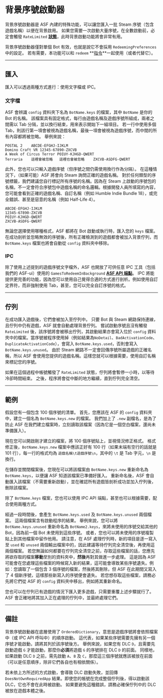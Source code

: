 # 背景序號啟動器

背景序號啟動器是 ASF 內建的特殊功能，可以讓您匯入一批 Steam 序號（包含遊戲名稱）以便在背景啟用。 如果您需要一次啟動大量序號，在全數啟動前，必定會觸發 `RateLimited` **[狀態](https://github.com/JustArchiNET/ArchiSteamFarm/wiki/FAQ-zh-TW#啟用遊戲序號時的狀態是什麼意思)**，此時背景啟動功能將會非常有用。

背景序號啟動器僅對單個 Bot 有效，也就是說它不會採用 `RedeemingPreferences` 中的設定。 若有需要，本功能可以和 `redeem` **[指令](https://github.com/JustArchiNET/ArchiSteamFarm/wiki/Commands-zh-TW)**一起使用（或者代替它）。

---

## 匯入

匯入可以透過兩種方式進行：使用文字檔或 IPC。

### 文字檔

ASF 會辨識 `config` 資料夾下名為 `BotName.keys` 的檔案，其中 `BotName` 是你的 Bot 的名稱。 該檔案具有固定格式，每行由遊戲名稱及遊戲序號所組成，兩者之間需以 Tab 分隔，並以換行結束，用來表示開始下一組項目。 若一行中使用多個 Tab，則該行第一項會被視為遊戲名稱，最後一項會被視為遊戲序號，而中間的所有內容都將被忽略。 舉例來說：

```text
POSTAL 2    ABCDE-EFGHJ-IJKLM
Domino Craft VR 12345-67890-ZXCVB
A Week of Circus Terror POIUY-KJHGD-QWERT
Terraria    這裡會被忽略   這裡也會被忽略    ZXCVB-ASDFG-QWERT
```

此外，您也可以只輸入遊戲序號（但序號之間仍需使用換行作為分隔）。 在這種情況下，（如果可能）ASF 將會向 Steam 詢問正確的遊戲名稱。 對於任何類型的序號標籤，我們建議您自行標記所有序號的名稱。因為在 Steam 上啟動的序號包的名稱，不一定會符合序號包中遊戲名稱的命名邏輯。根據開發人員所填寫的內容，您可能會看到正確的遊戲名稱、自訂名稱（例如 Humble Indie Bundle 18），或完全錯誤、甚至是惡意的名稱（例如 Half-Life 4）。

```text
ABCDE-EFGHJ-IJKLM
12345-67890-ZXCVB
POIUY-KJHGD-QWERT
ZXCVB-ASDFG-QWERT
```

無論您選擇使用哪種格式，ASF 都將在 Bot 啟動或執行時，匯入您的 `keys` 檔案。 在成功剖析並忽略無效的序號後，所有正確檢測到的遊戲都會被加入背景佇列，而 `BotName.keys` 檔案也將會自動從 `config` 資料夾中移除。

### IPC

除了使用上述提到的遊戲序號文字檔外，ASF 也開放了可供任意 IPC 工具（包括我們的 ASF-ui）使用的 `GamesToRedeemInBackground` **[ASF API 端點](https://github.com/JustArchiNET/ArchiSteamFarm/wiki/IPC-zh-TW#asf-api)**。 IPC 將能提供更完善的功能，因為您可以使用自己覺得合適的方式進行剖析。例如使用自訂定界符，而非強制使用 Tab，甚至，您可以完全自訂序號的格式。

---

## 佇列

在成功匯入遊戲後，它們會被加入至佇列中。 只要 Bot 與 Steam 網路保持連線，且佇列中仍有遊戲，ASF 就會自動處理背景佇列。 嘗試啟動序號且沒有觸發 `RateLimited` 後，該序號將會被移出佇列，其啟動結果亦會寫入位於 `config` 資料夾中的檔案。當序號被程序使用掉（例如結果為`NoDetail`、`BadActivationCode`、`DuplicateActivationCode`），會寫入 `BotName.keys.used`，否則會寫入 `BotName.keys.unused`。 由於 Steam 網路不一定會回傳序號所屬遊戲的正確名稱，所以 ASF 會使用您提供的遊戲名稱。這樣您就可以根據需要，使用自訂名稱來標記您的序號。

如果在這個過程中帳號觸發了 `RateLimited` 狀態，佇列將會暫停一小時，以等待冷卻時間結束。 之後，程序將會從中斷的地方繼續，直到佇列完全清空。

---

## 範例

假設您有一個包含 100 個序號的清單。 首先，您應該在 ASF 的 `config` 資料夾中，建立一個名為 `BotName.keys.new` 的檔案。 我們加上了 `.new` 副檔名，是為了防止 ASF 在我們建立檔案時，立刻讀取該檔案（因為它是一個空白檔案，還尚未準備匯入）。

現在您可以開啟剛才建立的檔案，將 100 個序號貼上，並視情況修正格式。 格式修正後，`BotName.keys.new` 檔案中應該正好有 100 行（如果末端有空行的話就是 101 行），每一行的格式均為 `遊戲名稱\t遊戲序號\n`，其中的 `\t` 是 Tab 字元，`\n` 是換行。

在儲存並關閉檔案後，您現在可以將該檔案由 `BotName.keys.new` 重新命名為 `BotName.keys`，以便讓 ASF 知道該檔案已準備好匯入。 重新命名後，ASF 會自動匯入該檔案（不需要重新啟動），並在確認所有遊戲皆剖析成功並加入佇列後，刪除該檔案。

除了 `BotName.keys` 檔案，您也可以使用 IPC API 端點，甚至也可以根據需要，配合使用兩種方式。

經過一段時間後，會產生 `BotName.keys.used` 及 `BotName.keys.unused` 兩個檔案。 這兩個檔案含有啟動程序的結果。 舉例來說，您可以將 `BotName.keys.unused` 重新命名為 `BotName2.keys`，來將未使用的序號交給其他的 Bot，因為前一個 Bot 未使用到這些序號。 或者，您也可以將未使用的序號複製貼上到其他檔案中留作他用。 請注意，在 ASF 處理佇列時，新的項目是逐一寫入至 `used` 和 `unused` 兩個輸出檔案中的，因此建議等待佇列完全清空後，再使用這兩個檔案。 若您無論如何都要在佇列完全清空之前，存取這些檔案的話，您應先將欲存取的檔案**移動**至別的資料夾中，**然後**再對其做進一步處理。 這是因為 ASF 可能會在您處理這些檔案的時候寫入新的結果，這可能會導致某些序號遺失。例如：您讀取了一個包含 3 個序號的檔案，然後將其刪除，但 ASF 在此期間又寫入了 4 個新序號，這樣那些新寫入的序號便會遺失。 若您想存取這些檔案，請務必先將它們從 ASF 的 `config` 資料夾中移出，例如將其重新命名。

您也可以在佇列已有遊戲的情況下匯入更多遊戲，只需要重覆上述步驟就行了。 ASF 會正確地將其加入正在處理的佇列中，並最終處理它們。

---

## 備註

背景序號啟動器在底層使用了 `OrderedDictionary`，意思是遊戲序號將會依照檔案中（或 IPC API 呼叫中）的順序啟動。 這代表，如果某些序號需要先擁有另一個序號才能啟動，請將其列於該序號後方。 舉例來說，如果您有 DLC `D`，且需要先啟動遊戲 `G` 才能啟動，那麼你**必須**將遊戲 `G` 的序號排在 DLC `D` 的前面。 同樣地，如果啟動 DLC `D` 之前，需先啟動 `A`、`B` 及 `C`，那麼這三個序號就應該被放在前面（可以是任意順序，除非它們各自也有相依關係）。

若未依上方所述的方式啟動，會導致 DLC 啟動失敗，並回傳 `DoesNotOwnRequiredApp` 結果。即使您的帳號在完成整個佇列後，得以啟動該 DLC，它也不會在此時被啟動。 如果要避免這種錯誤，請務必確保佇列中的 DLC 被放在遊戲本體之後。